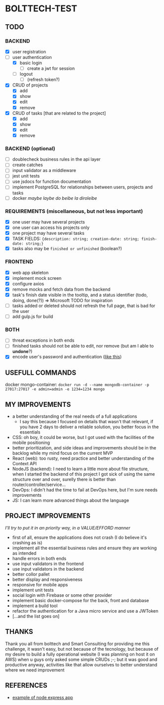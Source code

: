 # BOLTTECH-TEST

## TODO

### BACKEND

- [x] user registration
- [ ] user authentication
  - [x] basic login
    - [ ] create a jwt for session
  - [ ] logout
    - [ ] (refresh token?)
- [x] CRUD of projects
  - [x] add
  - [x] show
  - [x] edit
  - [x] remove
- [x] CRUD of tasks [that are related to the project]
  - [x] add
  - [x] show
  - [x] edit
  - [x] remove

### BACKEND (optional)

- [ ] doublecheck business rules in the api layer
- [ ] create catches
- [ ] input validator as a middleware
- [ ] jest unit tests
- [ ] use jsdocs for function documentation
- [ ] implement PostgreSQL for relationships between users, projects and tasks
- [ ] docker *maybe laybe do beibe la diroleibe*

### REQUIREMENTS (miscellaneous, but not less important)

- [x] one user may have several projects
- [x] one user can access his projects only
- [x] one project may have several tasks
- [x] TASK FIELDS: ``{description: string; creation-date: string; finish-date: string;}``
- [x] tasks also may be ``finished or unfinished`` (boolean?)

### FRONTEND

- [x] web app skeleton
- [x] implement mock screen
- [x] configure axios
- [x] remove mocks and fetch data from the backend
- [x] task's finish date visible in the tooltip, and a status identifier (todo, doing, done(?)) => Microsoft TODO for inspiration
- [ ] tasks added or deleted should not refresh the full page, that is bad for the user
- [ ] add gulp.js for build

### BOTH

- [ ] threat exceptions in both ends
- [ ] finished tasks should not be able to edit, nor remove (but am I able to **undone**?)
- [x] encode user's password and authentication ([like this](https://cloud.google.com/blog/products/identity-security/account-authentication-and-password-management-best-practices))

## USEFULL COMMANDS

docker mongo-container: ``docker run -d --name mongodb-container -p 27017:27017 -e admin=admin -e 1234=1234 mongo``

## MY IMPROVEMENTS

- a better understanding of the real needs of a full applications
  - I say this because I focused on details that wasn't that relevant, if you have 2 days to deliver a reliable solution, you better focus in the essentials
- CSS: oh boy, it could be worse, but I got used with the facilities of the mobile positioning
- better prioritization, and side ideas and improvements should be in the backlog while my mind focus on the current MVP
- React (web): too rusty, need practice and better understanding of the Context API
- NodeJS (backend): I need to learn a little more about file structure, when I started the backend of this project I got sick of using the same structure over and over, surelly there is better than router/controller/service...
- DevOps: I didn't had the time to fail at DevOps here, but I'm sure needs improvements
- JS: I can learn more advanced things about the language

## PROJECT IMPROVEMENTS

*I'll try to put it in an priority way, in a VALUE/EFFORD manner*

- first of all, ensure the applications does not crash (I do believe it's crashing as is)
- implement all the essential business rules and ensure they are working as intended
- handle errors in both ends
- use input validators in the frontend
- use input validators in the backend
- better collor pallet
- better display and responsiveness
- responsive for mobile apps
- implement unit tests
- social login with Firebase or some other provider
- implement basic docker-compose for the back, front and database
- implement a build tool
- refactor the authentication for a Java micro service and use a JWToken
- [...and the list goes on]

## THANKS

Thank you all from bolttech and Smart Consulting for providing me this challenge, it wasn't easy, but not because of the tecnology, but because of my desire to build a fully operational website (I was planning on host it on AWS) when u guys only asked some simple CRUDs ;-; but it was good and productive anyway, activities like that allow ourselves to better understand where we need improvement

## REFERENCES

- [example of node express app](https://github.com/gothinkster/node-express-realworld-example-app)
